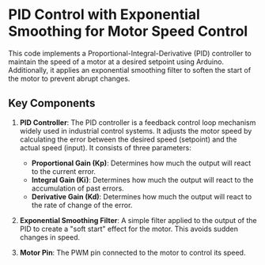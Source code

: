 # PID Control with Exponential Smoothing for Motor Speed Control

This code implements a Proportional-Integral-Derivative (PID) controller to maintain the speed of a motor at a desired setpoint using Arduino. Additionally, it applies an exponential smoothing filter to soften the start of the motor to prevent abrupt changes.

## Key Components

1. **PID Controller**: The PID controller is a feedback control loop mechanism widely used in industrial control systems. It adjusts the motor speed by calculating the error between the desired speed (setpoint) and the actual speed (input). It consists of three parameters:
   - **Proportional Gain (Kp)**: Determines how much the output will react to the current error.
   - **Integral Gain (Ki)**: Determines how much the output will react to the accumulation of past errors.
   - **Derivative Gain (Kd)**: Determines how much the output will react to the rate of change of the error.

2. **Exponential Smoothing Filter**: A simple filter applied to the output of the PID to create a "soft start" effect for the motor. This avoids sudden changes in speed.

3. **Motor Pin**: The PWM pin connected to the motor to control its speed.
